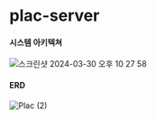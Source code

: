 # plac-server

#### 시스템 아키텍쳐
![스크린샷 2024-03-30 오후 10 27 58](https://github.com/PLAC-Planning-Your-Activities/plac-server/assets/56336436/7497f953-419a-47fb-bcb8-cec0dae1cfc4)

#### ERD
![Plac (2)](https://github.com/PLAC-Planning-Your-Activities/plac-server/assets/56336436/ca581732-93b6-4617-8448-5d2c1b89ca08)
